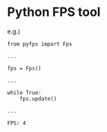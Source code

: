 # Python FPS tool

e.g.)

```
from pyfps import Fps

...

fps = Fps()

...

while True:
	fps.update()
	
...
```

```
FPS: 4
```
